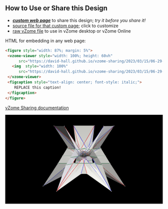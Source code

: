 
## How to Use or Share this Design

 - [***custom web page***][post] to share this design; *try it before you share it!*
 - [source file for that custom page][source]; click to customize
 - [raw vZome file][raw] to use in vZome desktop or vZome Online
 
 HTML for embedding in any web page:
 ```html
<figure style="width: 87%; margin: 5%">
  <vzome-viewer style="width: 100%; height: 60vh"
       src="https://david-hall.github.io/vzome-sharing/2023/03/15/06-29-09-Clebsch-surface3/Clebsch-surface3.vZome" >
    <img  style="width: 100%"
       src="https://david-hall.github.io/vzome-sharing/2023/03/15/06-29-09-Clebsch-surface3/Clebsch-surface3.png" >
  </vzome-viewer>
  <figcaption style="text-align: center; font-style: italic;">
     REPLACE this caption!
  </figcaption>
</figure>
 ```

[vZome Sharing documentation](https://vzome.github.io/vzome/sharing.html#how-it-works)

![Image](<Clebsch-surface3.png>)


[post]: <https://david-hall.github.io/vzome-sharing/2023/03/15/Clebsch-surface3-06-29-09.html>
[source]: <https://github.com/david-hall/vzome-sharing/edit/main/_posts/2023-03-15-Clebsch-surface3-06-29-09.md>
[raw]: <https://raw.githubusercontent.com/david-hall/vzome-sharing/main/2023/03/15/06-29-09-Clebsch-surface3/Clebsch-surface3.vZome>